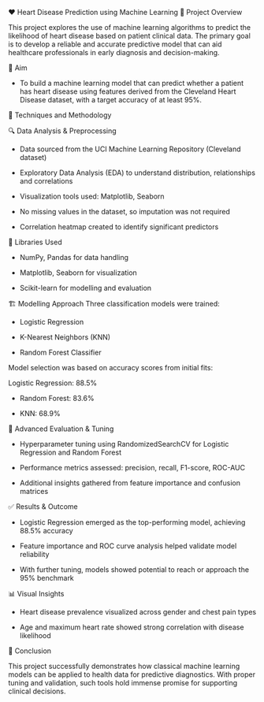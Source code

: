❤️ Heart Disease Prediction using Machine Learning
📌 Project Overview

This project explores the use of machine learning algorithms to predict the likelihood of heart disease based on patient clinical data. The primary goal is to develop a reliable and accurate predictive model that can aid healthcare professionals in early diagnosis and decision-making.

🎯 Aim

- To build a machine learning model that can predict whether a patient has heart disease using features derived from the Cleveland Heart Disease dataset, with a target accuracy of at least 95%.

🧪 Techniques and Methodology

🔍 Data Analysis & Preprocessing
- Data sourced from the UCI Machine Learning Repository (Cleveland dataset)

- Exploratory Data Analysis (EDA) to understand distribution, relationships and correlations

- Visualization tools used: Matplotlib, Seaborn

- No missing values in the dataset, so imputation was not required

- Correlation heatmap created to identify significant predictors

🧰 Libraries Used

- NumPy, Pandas for data handling

- Matplotlib, Seaborn for visualization

- Scikit-learn for modelling and evaluation

🏗️ Modelling Approach
Three classification models were trained:

- Logistic Regression

- K-Nearest Neighbors (KNN)

- Random Forest Classifier

Model selection was based on accuracy scores from initial fits:

 Logistic Regression: 88.5%

- Random Forest: 83.6%

- KNN: 68.9%

🧪 Advanced Evaluation & Tuning

- Hyperparameter tuning using RandomizedSearchCV for Logistic Regression and Random Forest

- Performance metrics assessed: precision, recall, F1-score, ROC-AUC

- Additional insights gathered from feature importance and confusion matrices

✅ Results & Outcome
- Logistic Regression emerged as the top-performing model, achieving 88.5% accuracy

- Feature importance and ROC curve analysis helped validate model reliability

- With further tuning, models showed potential to reach or approach the 95% benchmark

📊 Visual Insights
- Heart disease prevalence visualized across gender and chest pain types

- Age and maximum heart rate showed strong correlation with disease likelihood

🚀 Conclusion

This project successfully demonstrates how classical machine learning models can be applied to health data for predictive diagnostics. With proper tuning and validation, such tools hold immense promise for supporting clinical decisions.
